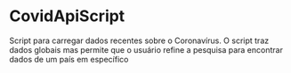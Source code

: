 # CovidApiScript
Script para carregar dados recentes sobre o Coronavírus. O script traz dados globais mas permite que o usuário refine a pesquisa para encontrar dados de um país em específico
